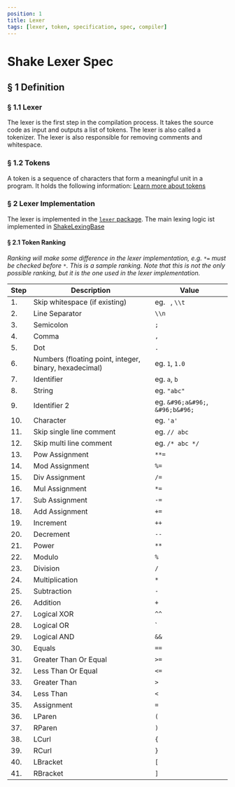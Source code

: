 ```yaml
---
position: 1
title: Lexer
tags: [lexer, token, specification, spec, compiler]
---
```


# Shake Lexer Spec

## § 1 Definition

### § 1.1 Lexer

The lexer is the first step in the compilation process. It takes the source code as input and outputs a list of tokens. The lexer is also called a tokenizer. The lexer is also responsible for removing comments and whitespace.

### § 1.2 Tokens

A token is a sequence of characters that form a meaningful unit in a program. It holds the following information:
[Learn more about tokens](./tokens)

### § 2 Lexer Implementation

The lexer is implemented in the [`lexer` package](https://github.com/shakelang/shake/tree/master/shake/compiler/lexer). The main lexing logic ist implemented in [ShakeLexingBase](https://github.com/shakelang/shake/blob/master/shake/compiler/lexer/src/commonMain/kotlin/io/github/shakelang/shake/lexer/ShakeLexingBase.kt)

#### § 2.1 Token Ranking

_Ranking will make some difference in the lexer implementation, e.g. `*=` must be checked before `*`. This is a sample ranking. Note that this is not the only possible ranking, but it is the one used in the lexer implementation._

| Step | Description                                            | Value                            |
| ---- | ------------------------------------------------------ | -------------------------------- |
| 1.   | Skip whitespace (if existing)                          | eg. ` `, `\\t`                   |
| 2.   | Line Separator                                         | `\\n`                            |
| 3.   | Semicolon                                              | `;`                              |
| 4.   | Comma                                                  | `,`                              |
| 5.   | Dot                                                    | `.`                              |
| 6.   | Numbers (floating point, integer, binary, hexadecimal) | eg. `1`, `1.0`                   |
| 7.   | Identifier                                             | eg. `a`, `b`                     |
| 8.   | String                                                 | eg. `"abc"`                      |
| 9.   | Identifier 2                                           | eg. `&#96;a&#96;`, `&#96;b&#96;` |
| 10.  | Character                                              | eg. `'a'`                        |
| 11.  | Skip single line comment                               | eg. `// abc`                     |
| 12.  | Skip multi line comment                                | eg. `/* abc */`                  |
| 13.  | Pow Assignment                                         | `**=`                            |
| 14.  | Mod Assignment                                         | `%=`                             |
| 15.  | Div Assignment                                         | `/=`                             |
| 16.  | Mul Assignment                                         | `*=`                             |
| 17.  | Sub Assignment                                         | `-=`                             |
| 18.  | Add Assignment                                         | `+=`                             |
| 19.  | Increment                                              | `++`                             |
| 20.  | Decrement                                              | `--`                             |
| 21.  | Power                                                  | `**`                             |
| 22.  | Modulo                                                 | `%`                              |
| 23.  | Division                                               | `/`                              |
| 24.  | Multiplication                                         | `*`                              |
| 25.  | Subtraction                                            | `-`                              |
| 26.  | Addition                                               | `+`                              |
| 27.  | Logical XOR                                            | `^^`                             |
| 28.  | Logical OR                                             | `||`                             |
| 29.  | Logical AND                                            | `&&`                             |
| 30.  | Equals                                                 | `==`                             |
| 31.  | Greater Than Or Equal                                  | `>=`                             |
| 32.  | Less Than Or Equal                                     | `<=`                             |
| 33.  | Greater Than                                           | `>`                              |
| 34.  | Less Than                                              | `<`                              |
| 35.  | Assignment                                             | `=`                              |
| 36.  | LParen                                                 | `(`                              |
| 37.  | RParen                                                 | `)`                              |
| 38.  | LCurl                                                  | `{`                              |
| 39.  | RCurl                                                  | `}`                              |
| 40.  | LBracket                                               | `[`                              |
| 41.  | RBracket                                               | `]`                              |
